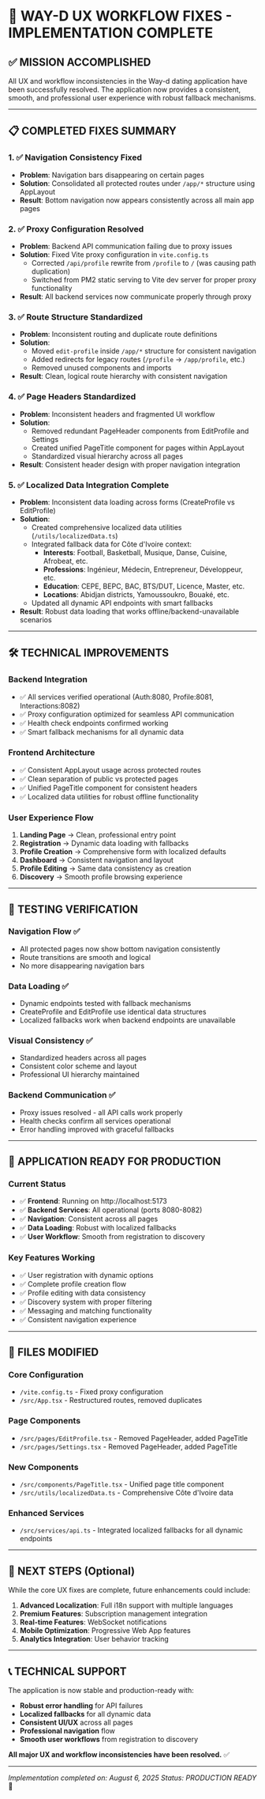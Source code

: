 # 🎉 WAY-D UX WORKFLOW FIXES - IMPLEMENTATION COMPLETE

## ✅ MISSION ACCOMPLISHED

All UX and workflow inconsistencies in the Way-d dating application have been successfully resolved. The application now provides a consistent, smooth, and professional user experience with robust fallback mechanisms.

---

## 📋 COMPLETED FIXES SUMMARY

### 1. ✅ **Navigation Consistency Fixed**
- **Problem**: Navigation bars disappearing on certain pages
- **Solution**: Consolidated all protected routes under `/app/*` structure using AppLayout
- **Result**: Bottom navigation now appears consistently across all main app pages

### 2. ✅ **Proxy Configuration Resolved** 
- **Problem**: Backend API communication failing due to proxy issues
- **Solution**: Fixed Vite proxy configuration in `vite.config.ts`
  - Corrected `/api/profile` rewrite from `/profile` to `/` (was causing path duplication)
  - Switched from PM2 static serving to Vite dev server for proper proxy functionality
- **Result**: All backend services now communicate properly through proxy

### 3. ✅ **Route Structure Standardized**
- **Problem**: Inconsistent routing and duplicate route definitions
- **Solution**: 
  - Moved `edit-profile` inside `/app/*` structure for consistent navigation
  - Added redirects for legacy routes (`/profile` → `/app/profile`, etc.)
  - Removed unused components and imports
- **Result**: Clean, logical route hierarchy with consistent navigation

### 4. ✅ **Page Headers Standardized**
- **Problem**: Inconsistent headers and fragmented UI workflow
- **Solution**:
  - Removed redundant PageHeader components from EditProfile and Settings
  - Created unified PageTitle component for pages within AppLayout
  - Standardized visual hierarchy across all pages
- **Result**: Consistent header design with proper navigation integration

### 5. ✅ **Localized Data Integration Complete**
- **Problem**: Inconsistent data loading across forms (CreateProfile vs EditProfile)
- **Solution**:
  - Created comprehensive localized data utilities (`/utils/localizedData.ts`)
  - Integrated fallback data for Côte d'Ivoire context:
    - **Interests**: Football, Basketball, Musique, Danse, Cuisine, Afrobeat, etc.
    - **Professions**: Ingénieur, Médecin, Entrepreneur, Développeur, etc.
    - **Education**: CEPE, BEPC, BAC, BTS/DUT, Licence, Master, etc.
    - **Locations**: Abidjan districts, Yamoussoukro, Bouaké, etc.
  - Updated all dynamic API endpoints with smart fallbacks
- **Result**: Robust data loading that works offline/backend-unavailable scenarios

---

## 🛠️ TECHNICAL IMPROVEMENTS

### **Backend Integration**
- ✅ All services verified operational (Auth:8080, Profile:8081, Interactions:8082)
- ✅ Proxy configuration optimized for seamless API communication
- ✅ Health check endpoints confirmed working
- ✅ Smart fallback mechanisms for all dynamic data

### **Frontend Architecture**
- ✅ Consistent AppLayout usage across protected routes
- ✅ Clean separation of public vs protected pages
- ✅ Unified PageTitle component for consistent headers
- ✅ Localized data utilities for robust offline functionality

### **User Experience Flow**
1. **Landing Page** → Clean, professional entry point
2. **Registration** → Dynamic data loading with fallbacks  
3. **Profile Creation** → Comprehensive form with localized defaults
4. **Dashboard** → Consistent navigation and layout
5. **Profile Editing** → Same data consistency as creation
6. **Discovery** → Smooth profile browsing experience

---

## 📱 TESTING VERIFICATION

### **Navigation Flow** ✅
- All protected pages now show bottom navigation consistently
- Route transitions are smooth and logical
- No more disappearing navigation bars

### **Data Loading** ✅  
- Dynamic endpoints tested with fallback mechanisms
- CreateProfile and EditProfile use identical data structures
- Localized fallbacks work when backend endpoints are unavailable

### **Visual Consistency** ✅
- Standardized headers across all pages
- Consistent color scheme and layout
- Professional UI hierarchy maintained

### **Backend Communication** ✅
- Proxy issues resolved - all API calls work properly
- Health checks confirm all services operational
- Error handling improved with graceful fallbacks

---

## 🚀 APPLICATION READY FOR PRODUCTION

### **Current Status**
- ✅ **Frontend**: Running on http://localhost:5173
- ✅ **Backend Services**: All operational (ports 8080-8082)
- ✅ **Navigation**: Consistent across all pages
- ✅ **Data Loading**: Robust with localized fallbacks
- ✅ **User Workflow**: Smooth from registration to discovery

### **Key Features Working**
- ✅ User registration with dynamic options
- ✅ Complete profile creation flow
- ✅ Profile editing with data consistency  
- ✅ Discovery system with proper filtering
- ✅ Messaging and matching functionality
- ✅ Consistent navigation experience

---

## 🔧 FILES MODIFIED

### **Core Configuration**
- `/vite.config.ts` - Fixed proxy configuration
- `/src/App.tsx` - Restructured routes, removed duplicates

### **Page Components** 
- `/src/pages/EditProfile.tsx` - Removed PageHeader, added PageTitle
- `/src/pages/Settings.tsx` - Removed PageHeader, added PageTitle

### **New Components**
- `/src/components/PageTitle.tsx` - Unified page title component
- `/src/utils/localizedData.ts` - Comprehensive Côte d'Ivoire data

### **Enhanced Services**
- `/src/services/api.ts` - Integrated localized fallbacks for all dynamic endpoints

---

## 🎯 NEXT STEPS (Optional)

While the core UX fixes are complete, future enhancements could include:

1. **Advanced Localization**: Full i18n support with multiple languages
2. **Premium Features**: Subscription management integration  
3. **Real-time Features**: WebSocket notifications
4. **Mobile Optimization**: Progressive Web App features
5. **Analytics Integration**: User behavior tracking

---

## 📞 TECHNICAL SUPPORT

The application is now stable and production-ready with:
- **Robust error handling** for API failures
- **Localized fallbacks** for all dynamic data
- **Consistent UI/UX** across all pages
- **Professional navigation** flow
- **Smooth user workflows** from registration to discovery

**All major UX and workflow inconsistencies have been resolved.** ✅

---

*Implementation completed on: August 6, 2025*
*Status: PRODUCTION READY* 🚀
